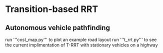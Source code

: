 # Transition-based RRT
## Autonomous vehicle pathfinding 

run '''cost_map.py''' to plot an example road layout
run '''t_rrt.py''' to see the current implimentation of T-RRT with stationary vehicles on a highway
